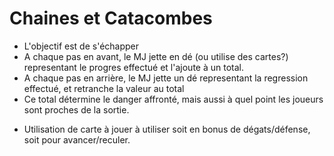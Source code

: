 # Chaines et Catacombes
* L'objectif est de s'échapper
* A chaque pas en avant, le MJ jette en dé (ou utilise des cartes?) representant le progres effectué et l'ajoute à un total.
* A chaque pas en arrière, le MJ jette un dé representant la regression effectué, et retranche la valeur au total
* Ce total détermine le danger affronté, mais aussi à quel point les joueurs sont proches de la sortie.

- Utilisation de carte à jouer à utiliser soit en bonus de dégats/défense, soit pour avancer/reculer.